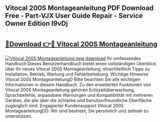## Vitocal 200S Montageanleitung PDF Download Free - Part-VJX User Guide Repair - Service Owner Edition I9vDj

# <h2><a href="http://df7a4t.blite.top/?on=Vitocal+200S+Montageanleitung">🔗Download 👉🔴 Vitocal 200S Montageanleitung</a></h2>

[![Vitocal 200S Montageanleitung new download](https://i.imgur.com/lujVjoI.png)](http://df7a4t.blite.top/?on=Vitocal+200S+Montageanleitung)
Ihr umfassendes Handbuch Dieses Benutzerhandbuch bietet einen vollständigen Überblick über Ihr neues Vitocal 200S Montageanleitung, einschließlich Tipps zu Installation, Betrieb, Wartung und Fehlerbehebung. Wichtige Hinweise Vitocal 200S MontageanleitungD Bitte beachten Sie alle wichtigen Informationen in diesem Handbuch. Zu den erweiterten Funktionen von Vitocal 200S Montageanleitung gehören Echtzeitüberwachung, Sprachbefehle, anpassbare Warnungen und Kompatibilität mit mehreren Geräten, die alle über die schlanke und benutzerfreundliche Oberfläche zugänglich sind. Engagierter Kundensupport Vitocal 200S MontageanleitungDD. Wir sind bestrebt, Sie persönlich und zeitnah zu unterstützen.
